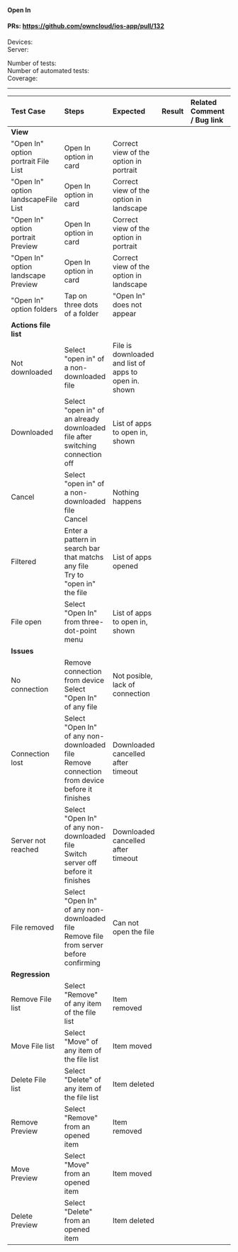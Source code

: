 #### Open In 

#### PRs: https://github.com/owncloud/ios-app/pull/132

Devices: <br>
Server: 

Number of tests: <br>
Number of automated tests: <br>
Coverage: <br>


---

 
| Test Case | Steps | Expected | Result | Related Comment / Bug link | Automated |
| :-------- | :---- | :------- | :----: | :------------------------- | :-------: |
|**View**||||||
| "Open In" option portrait File List| Open In option in card | Correct view of the option in portrait | | | |
| "Open In" option landscapeFile List | Open In option in card | Correct view of the option in landscape | | | |
| "Open In" option portrait Preview| Open In option in card | Correct view of the option in portrait | | | |
| "Open In" option landscape Preview | Open In option in card | Correct view of the option in landscape | | | |
| "Open In" option folders| Tap on three dots of a folder | "Open In" does not appear | | | |
|**Actions file list**||||||
| Not downloaded | Select "open in" of a non-downloaded file| File is downloaded and list of apps to open in. shown | | |
| Downloaded | Select "open in" of an already downloaded file after switching connection off| List of apps to open in, shown | | |
| Cancel | Select "open in" of a non-downloaded file<br>Cancel| Nothing happens | | |
| Filtered | Enter a pattern in search bar that matchs any file<br>Try to "open in" the file| List of apps opened | | |
| File open | Select "Open In" from three-dot-point menu | List of apps to open in, shown | | |
|**Issues**||||||
| No connection | Remove connection from device<br>Select "Open In" of any file | Not posible, lack of connection | | |
| Connection lost | Select "Open In" of any non-downloaded file<br>Remove connection from device before it finishes| Downloaded cancelled after timeout | | |
| Server not reached | Select "Open In" of any non-downloaded file<br>Switch server off before it finishes| Downloaded cancelled after timeout | | |
| File removed | Select "Open In" of any non-downloaded file<br>Remove file from server before confirming| Can not open the file | | |
|**Regression**||||||
| Remove File list | Select "Remove" of any item of the file list | Item removed | | |
| Move File list | Select "Move" of any item of the file list | Item moved | | |
| Delete File list | Select "Delete" of any item of the file list | Item deleted | | |
| Remove Preview | Select "Remove" from an opened item  | Item removed | | |
| Move Preview | Select "Move" from an opened item  | Item moved | | |
| Delete Preview | Select "Delete" from an opened item  | Item deleted | | |